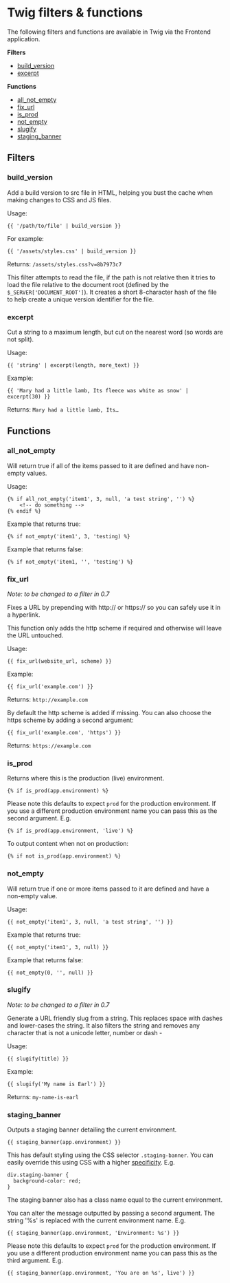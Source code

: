 # Twig filters & functions

The following filters and functions are available in Twig via the Frontend application.

**Filters**
* [build_version](#build_version)
* [excerpt](#excerpt)

**Functions**
* [all_not_empty](#all_not_empty)
* [fix_url](#fix_url)
* [is_prod](#is_prod)
* [not_empty](#not_empty)
* [slugify](#slugify)
* [staging_banner](#staging_banner)

## Filters

### build_version

Add a build version to src file in HTML, helping you bust the cache when making changes to CSS and JS files. 

Usage:

```
{{ '/path/to/file' | build_version }}
```

For example:

```
{{ '/assets/styles.css' | build_version }}
```

Returns: `/assets/styles.css?v=8b7973c7`

This filter attempts to read the file, if the path is not relative then it tries to load the file relative to the 
document root (defined by the `$_SERVER['DOCUMENT_ROOT']`). It creates a short 8-character hash of the file to help 
create a unique version identifier for the file.

### excerpt

Cut a string to a maximum length, but cut on the nearest word (so words are not split).

Usage:
``` 
{{ 'string' | excerpt(length, more_text) }}
``` 

Example:
``` 
{{ 'Mary had a little lamb, Its fleece was white as snow' | excerpt(30) }}
``` 

Returns: `Mary had a little lamb, Its…`

## Functions

### all_not_empty

Will return true if all of the items passed to it are defined and have non-empty values.

Usage:

```
{% if all_not_empty('item1', 3, null, 'a test string', '') %}
    <!-- do something -->
{% endif %}
```

Example that returns true:
```
{% if not_empty('item1', 3, 'testing) %}
```

Example that returns false:
```
{% if not_empty('item1, '', 'testing') %}
```
     
### fix_url

_Note: to be changed to a filter in 0.7_

Fixes a URL by prepending with http:// or https:// so you can safely use it in a hyperlink. 

This function only adds the http scheme if required and otherwise will leave the URL untouched.

Usage:

```
{{ fix_url(website_url, scheme) }}
```

Example:
```
{{ fix_url('example.com') }}
```

Returns: `http://example.com`

By default the http scheme is added if missing. You can also choose the https scheme by adding a second argument:

```
{{ fix_url('example.com', 'https') }}
```

Returns: `https://example.com`

### is_prod

Returns where this is the production (live) environment. 
 
```
{% if is_prod(app.environment) %}
```

Please note this defaults to expect `prod`  for the production environment. If you use a different production environment 
name you can pass this as the second argument. E.g. 

```
{% if is_prod(app.environment, 'live') %}
```

To output content when not on production:

```
{% if not is_prod(app.environment) %}
```

### not_empty

Will return true if one or more items passed to it are defined and have a non-empty value.

Usage:

```
{{ not_empty('item1', 3, null, 'a test string', '') }}
```

Example that returns true:
```
{{ not_empty('item1', 3, null) }}
```

Example that returns false:
```
{{ not_empty(0, '', null) }}
```

### slugify

_Note: to be changed to a filter in 0.7_

Generate a URL friendly slug from a string. This replaces space with dashes and lower-cases the string. It also filters 
the string and removes any character that is not a unicode letter, number or dash -

Usage:

```
{{ slugify(title) }}
```

Example:
```
{{ slugify('My name is Earl') }}
```

Returns: `my-name-is-earl`

### staging_banner

Outputs a staging banner detailing the current environment. 

```
{{ staging_banner(app.environment) }}
```

This has default styling using the CSS selector `.staging-banner`. You can easily 
override this using CSS with a higher [specificity](https://specifishity.com/). E.g.
  
```
div.staging-banner {
  background-color: red;
}
```

The staging banner also has a class name equal to the current environment.

You can alter the message outputted by passing a second argument. The string '%s' is replaced with the current environment 
name. E.g.

```
{{ staging_banner(app.environment, 'Environment: %s') }}
```

Please note this defaults to expect `prod`  for the production environment. If you use a different production environment 
name you can pass this as the third argument. E.g. 

```
{{ staging_banner(app.environment, 'You are on %s', live') }}
```

